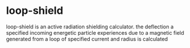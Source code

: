 # loop-shield
loop-shield is an active radiation shielding calculator. the deflection a specified incoming energetic particle experiences due to a magnetic field generated from a loop of specified current and radius is calculated
